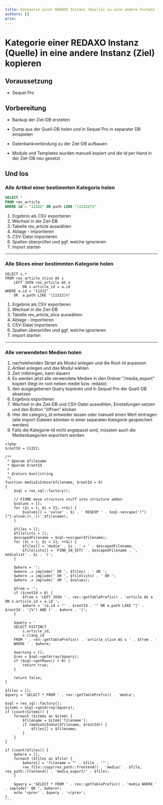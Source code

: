 ```yaml
---
title: Kategorie einer REDAXO Instanz (Quelle) in eine andere Instanz (Ziel) kopieren
authors: []
prio:
---
```


# Kategorie einer REDAXO Instanz (Quelle) in eine andere Instanz (Ziel) kopieren


## Voraussetzung


- Sequel Pro 


## Vorbereitung

- Backup der Ziel-DB erstellen
- Dump aus der Quell-DB holen und in Sequel Pro in separater DB einspielen
- Datenbankverbindung zu der Ziel-DB aufbauen

- Module und Templates wurden manuell kopiert und die Id per Hand in der Ziel-DB neu gesetzt


## Und los


### Alle Artikel einer bestimmten Kategorie holen


```sql
SELECT *
FROM rex_article
WHERE id = "11322" OR path LIKE "|11322|%"
```

1. Ergebnis als CSV exportieren
1. Wechsel in die Ziel-DB 
1. Tabelle rex_article auswählen
1. Ablage - Importieren
1. CSV-Datei importieren
1. Spalten überprüfen und ggf. welche ignorieren
1. Import starten


---- 


### Alle Slices einer bestimmten Kategorie holen


```
SELECT s.*
FROM rex_article_slice AS s 
    LEFT JOIN rex_article AS a 
        ON s.article_id = a.id
WHERE a.id = "11322" 
    OR  a.path LIKE "|11322|%"
```

1. Ergebnis als CSV exportieren
1. Wechsel in die Ziel-DB 
1. Tabelle rex_article_slice auswählen
1. Ablage - Importieren
1. CSV-Datei importieren
1. Spalten überprüfen und ggf. welche ignorieren
1. Import starten


----


### Alle verwendeten Medien holen

1. nachstehendes Skript als Modul anlegen und die Root-Id anpassen
1. Artikel anlegen und das Modul wählen
1. Zeit mitbringen, kann dauern
1. Es werden jetzt alle verwendete Medien in den Ordner "/media_export" kopiert (liegt im root neben medie bzw. redaxo)
1. den ausgegebenen Query kopieren und in Sequel Pro der Quell-DB absetzen
1. Ergebnis exportieren
1. Wechsel in die Ziel-DB und CSV-Datei auswählen, Einstellungen setzen und den Button "öffnen" klicken
1. Hier die category_id entweder lassen oder manuell einen Wert eintragen (alle Import-Dateien könnten in einer separaten Kategorie gespeichert werden)
1. Falls die Kategorie-Id nicht angepasst wird, müssten auch die Medienkaegorien exportiert werden.




````
<?php
$rootId = 11322;

/**
 * @param $filename
 * @param $rootId
 *
 * @return bool|string
 */
function mediaIsInUse($filename, $rootId = 0)
{
    $sql = rex_sql::factory();

    // FIXME move structure stuff into structure addon
    $values = [];
    for ($i = 1; $i < 21; ++$i) {
        $values[] = 'value' . $i . ' REGEXP ' . $sql->escape('(^|[^[:alnum:]+_-])'.$filename);
    }

    $files = [];
    $filelists = [];
    $escapedFilename = $sql->escape($filename);
    for ($i = 1; $i < 11; ++$i) {
        $files[] = 'media' . $i . ' = ' . $escapedFilename;
        $filelists[] = 'FIND_IN_SET(' . $escapedFilename . ', medialist' . $i . ')';
    }

    $where = '';
    $where .= implode(' OR ', $files) . ' OR ';
    $where .= implode(' OR ', $filelists) . ' OR ';
    $where .= implode(' OR ', $values);

    $from = '';
    if ($rootId > 0) {
        $from = 'LEFT JOIN ' . rex::getTablePrefix() . 'article AS a ON s.article_id = a.id ';
        $where = '(a.id = "' . $rootId . '" OR a.path LIKE "|' . $rootId . '|%") AND (' . $where . ')';
    }

    $query = '
    SELECT DISTINCT 
        s.article_id, 
        s.clang_id 
    FROM ' . rex::getTablePrefix() . 'article_slice AS s ' . $from . '
    WHERE ' . $where;

    $warning = [];
    $res = $sql->getArray($query);
    if ($sql->getRows() > 0) {
        return true;
    }

    return false;
}

$files = [];
$query = 'SELECT * FROM ' . rex::getTablePrefix() . 'media';

$sql = rex_sql::factory();
$items = $sql->getArray($query);
if (count($items)) {
    foreach ($items as $item) {
        $filename = $item['filename'];
        if (mediaIsInUse($filename, $rootId)) {
            $files[] = $filename;
        }
    }
}

if (count($files)) {
    $where = [];
    foreach ($files as $file) {
        $where[] = 'filename = "' . $file . '"';
        rex_file::copy(rex_path::frontend() . 'media/' . $file, rex_path::frontend() . 'media_export/' . $file);
    }

    $query = 'SELECT * FROM ' . rex::getTablePrefix() . 'media WHERE ' . implode(' OR ', $where);
    echo '<pre>' . $query . '</pre>';
}
```
